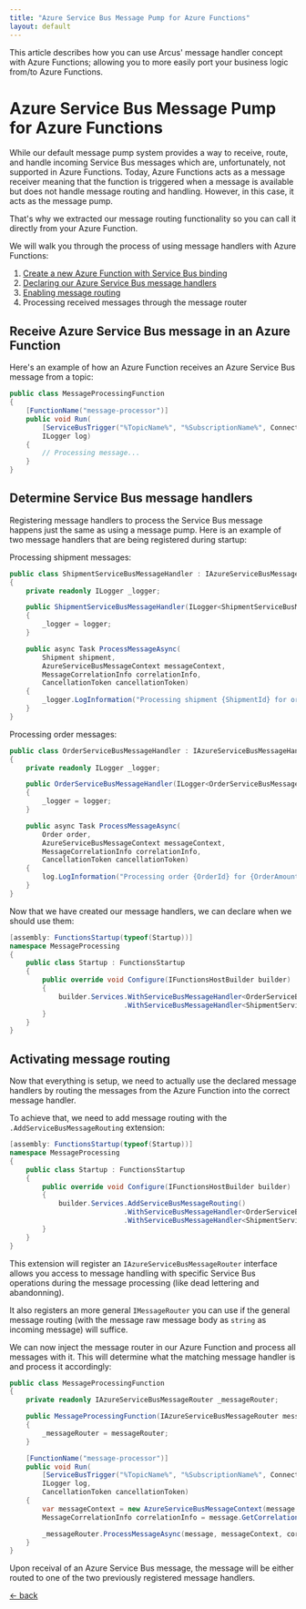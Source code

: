```yaml
---
title: "Azure Service Bus Message Pump for Azure Functions"
layout: default
---
```


This article describes how you can use Arcus' message handler concept with Azure Functions; allowing you to more easily port your business logic from/to Azure Functions.

# Azure Service Bus Message Pump for Azure Functions
While our default message pump system provides a way to receive, route, and handle incoming Service Bus messages which are, unfortunately, not supported in Azure Functions.
Today, Azure Functions acts as a message receiver meaning that the function is triggered when a message is available but does not handle message routing and handling. However, in this case, it acts as the message pump.

That's why we extracted our message routing functionality so you can call it directly from your Azure Function.

We will walk you through the process of using message handlers with Azure Functions:

1. [Create a new Azure Function with Service Bus binding](#receive-azure-service-bus-message-in-an-azure-function)
2. [Declaring our Azure Service Bus message handlers](#specifying-service-bus-message-handlers)
3. [Enabling message routing](#using-message-routing)
4. Processing received messages through the message router

## Receive Azure Service Bus message in an Azure Function
Here's an example of how an Azure Function receives an Azure Service Bus message from a topic:

```csharp
public class MessageProcessingFunction
{
    [FunctionName("message-processor")]
    public void Run(
        [ServiceBusTrigger("%TopicName%", "%SubscriptionName%", Connection = "ServiceBusConnectionString")] Message message, 
        ILogger log)
    {
        // Processing message...
    }
}
```

## Determine Service Bus message handlers
Registering message handlers to process the Service Bus message happens just the same as using a message pump.
Here is an example of two message handlers that are being registered during startup:

Processing shipment messages:

```csharp
public class ShipmentServiceBusMessageHandler : IAzureServiceBusMessageHandler<Shipment>
{
    private readonly ILogger _logger;

    public ShipmentServiceBusMessageHandler(ILogger<ShipmentServiceBusMessageHandler> logger)
    {
        _logger = logger;
    }

    public async Task ProcessMessageAsync(
        Shipment shipment,
        AzureServiceBusMessageContext messageContext,
        MessageCorrelationInfo correlationInfo,
        CancellationToken cancellationToken)
    {
        _logger.LogInformation("Processing shipment {ShipmentId} for order #{OrderId}", shipment.Id, shipment.Order.Id);
    }
}
```

Processing order messages:

```csharp
public class OrderServiceBusMessageHandler : IAzureServiceBusMessageHandler<Order>
{
    private readonly ILogger _logger;

    public OrderServiceBusMessageHandler(ILogger<OrderServiceBusMessageHandler> logger)
    {
        _logger = logger;
    }

    public async Task ProcessMessageAsync(
        Order order,
        AzureServiceBusMessageContext messageContext,
        MessageCorrelationInfo correlationInfo,
        CancellationToken cancellationToken)
    {
        log.LogInformation("Processing order {OrderId} for {OrderAmount} units of {OrderArticle} bought by {CustomerFirstName} {CustomerLastName}", order.Id, order.Amount, order.ArticleNumber, order.Customer.
    }
}
```

Now that we have created our message handlers, we can declare when we should use them:

```csharp
[assembly: FunctionsStartup(typeof(Startup))]
namespace MessageProcessing
{
    public class Startup : FunctionsStartup
    {
        public override void Configure(IFunctionsHostBuilder builder)
        {
            builder.Services.WithServiceBusMessageHandler<OrderServiceBusMessageHandler, Order>(messageContext => messageContext.UserProperties["MessageType"] == MessageType.Order)
                            .WithServiceBusMessageHandler<ShipmentServiceBusMessageHandler, Shipment>(messageContext => messageContext.UserProperties["MessageType"] == MessageType.Shipment);
        }
    }
}
```

## Activating message routing
Now that everything is setup, we need to actually use the declared message handlers by routing the messages from the Azure Function into the correct message handler.

To achieve that, we need to add message routing with the `.AddServiceBusMessageRouting` extension:

```csharp
[assembly: FunctionsStartup(typeof(Startup))]
namespace MessageProcessing
{
    public class Startup : FunctionsStartup
    {
        public override void Configure(IFunctionsHostBuilder builder)
        {
            builder.Services.AddServiceBusMessageRouting()
                            .WithServiceBusMessageHandler<OrderServiceBusMessageHandler, Order>(messageContext => messageContext.UserProperties["MessageType"] == MessageType.Order)
                            .WithServiceBusMessageHandler<ShipmentServiceBusMessageHandler, Shipment>(messageContext => messageContext.UserProperties["MessageType"] == MessageType.Shipment);
        }
    }
}
```

This extension will register an `IAzureServiceBusMessageRouter` interface allows you access to message handling with specific Service Bus operations during the message processing (like dead lettering and abandonning).

It also registers an more general `IMessageRouter` you can use if the general message routing (with the message raw message body as `string` as incoming message) will suffice.

We can now inject the message router in our Azure Function and process all messages with it.
This will determine what the matching message handler is and process it accordingly:

```csharp
public class MessageProcessingFunction
{
    private readonly IAzureServiceBusMessageRouter _messageRouter;

    public MessageProcessingFunction(IAzureServiceBusMessageRouter messageRouter)
    {
        _messageRouter = messageRouter;
    }

    [FunctionName("message-processor")]
    public void Run(
        [ServiceBusTrigger("%TopicName%", "%SubscriptionName%", Connection = "ServiceBusConnectionString")] Message message, 
        ILogger log,
        CancellationToken cancellationToken)
    {
        var messageContext = new AzureServiceBusMessageContext(message.MessageId, message.SystemProperties, message.UserProperties);
        MessageCorrelationInfo correlationInfo = message.GetCorrelationInfo();

        _messageRouter.ProcessMessageAsync(message, messageContext, correlationInfo, cancellationToken);
    }
}
```

Upon receival of an Azure Service Bus message, the message will be either routed to one of the two previously registered message handlers.

[&larr; back](/)
